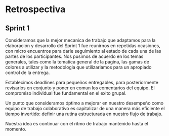 # Retrospectiva

## Sprint 1

Consideramos que la mejor mecanica de trabajo que adaptamos para la elaboración y desarrollo del Sprint 1 fue reunirnos en repetidas ocasiones, con micro encuentros para darle seguimiento al estado de cada una de las partes de los participantes.
Nos pusimos de acuerdo en los temas generales, tales como la tematica general de la pagina, las gamas de colores a utilizar y la metodologia que utilizariamos para un apropiado control de la entrega.

Establecimos deadlines para pequeños entregables, para posteriormente revisarlos en conjunto y poner en comun los comentarios del equipo. El compromiso individual fue fundamental en el exito grupal.

Un punto que consideramos óptimo a mejorar en nuestro desempeño como equipo de trabajo colaborativo es capitalizar de una manera más eficiente el tiempo invertido: definir una rutina estructurada en nuestro flujo de trabajo.

Nuestra idea es continuar con el ritmo de trabajo mantenido hasta el momento.

